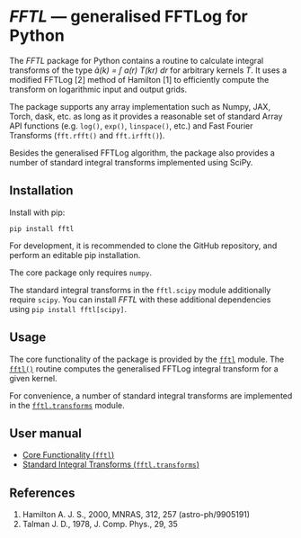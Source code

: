*FFTL* — generalised FFTLog for Python
======================================

The *FFTL* package for Python contains a routine to calculate integral
transforms of the type *ã(k) = ∫ a(r) T(kr) dr* for arbitrary kernels *T*.  It
uses a modified FFTLog [2] method of Hamilton [1] to efficiently compute the
transform on logarithmic input and output grids.

The package supports any array implementation such as Numpy, JAX, Torch, dask,
etc. as long as it provides a reasonable set of standard Array API functions
(e.g. `log()`, `exp()`, `linspace()`, etc.) and Fast Fourier Transforms
(`fft.rfft()` and `fft.irfft()`).

Besides the generalised FFTLog algorithm, the package also provides a number of
standard integral transforms implemented using SciPy.


Installation
------------

Install with pip:

    pip install fftl

For development, it is recommended to clone the GitHub repository, and perform
an editable pip installation.

The core package only requires `numpy`.

The standard integral transforms in the `fftl.scipy` module additionally
require `scipy`.  You can install *FFTL* with these additional dependencies
using `pip install fftl[scipy]`.


Usage
-----

The core functionality of the package is provided by the [`fftl`] module.  The
[`fftl()`] routine computes the generalised FFTLog integral transform for a
given kernel.

For convenience, a number of standard integral transforms are implemented in
the [`fftl.transforms`] module.

[`fftl`]: https://fftl.readthedocs.io/en/latest/fftl.html
[`fftl()`]: https://fftl.readthedocs.io/en/latest/fftl.html#fftl.fftl
[`fftl.transforms`]: https://fftl.readthedocs.io/en/latest/transforms.html


User manual
-----------

* [Core Functionality (`fftl`)](https://fftl.readthedocs.io/en/latest/fftl.html)
* [Standard Integral Transforms (`fftl.transforms`)](https://fftl.readthedocs.io/en/latest/transforms.html)


References
----------

1.  Hamilton A. J. S., 2000, MNRAS, 312, 257 (astro-ph/9905191)
2.  Talman J. D., 1978, J. Comp. Phys., 29, 35
